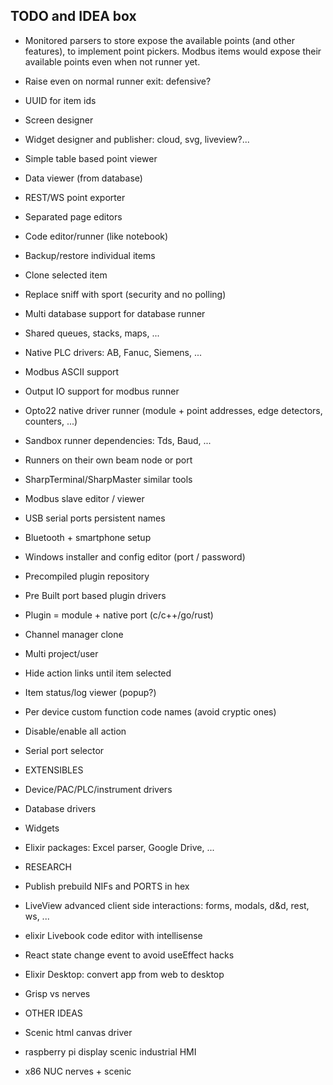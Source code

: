 ## TODO and IDEA box

- Monitored parsers to store expose the available points (and other features), to implement point pickers. Modbus items would expose their available points even when not runner yet.
- Raise even on normal runner exit: defensive?
- UUID for item ids
- Screen designer
- Widget designer and publisher: cloud, svg, liveview?...
- Simple table based point viewer
- Data viewer (from database)
- REST/WS point exporter
- Separated page editors
- Code editor/runner (like notebook)
- Backup/restore individual items
- Clone selected item
- Replace sniff with sport (security and no polling)
- Multi database support for database runner
- Shared queues, stacks, maps, ...
- Native PLC drivers: AB, Fanuc, Siemens, ...
- Modbus ASCII support
- Output IO support for modbus runner
- Opto22 native driver runner (module + point addresses, edge detectors, counters, ...)
- Sandbox runner dependencies: Tds, Baud, ...
- Runners on their own beam node or port
- SharpTerminal/SharpMaster similar tools
- Modbus slave editor / viewer
- USB serial ports persistent names
- Bluetooth + smartphone setup
- Windows installer and config editor (port / password)
- Precompiled plugin repository
- Pre Built port based plugin drivers
- Plugin = module + native port (c/c++/go/rust)
- Channel manager clone
- Multi project/user
- Hide action links until item selected
- Item status/log viewer (popup?)
- Per device custom function code names (avoid cryptic ones)
- Disable/enable all action
- Serial port selector

- EXTENSIBLES
- Device/PAC/PLC/instrument drivers
- Database drivers
- Widgets
- Elixir packages: Excel parser, Google Drive, ...

- RESEARCH
- Publish prebuild NIFs and PORTS in hex
- LiveView advanced client side interactions: forms, modals, d&d, rest, ws, ...
- elixir Livebook code editor with intellisense
- React state change event to avoid useEffect hacks
- Elixir Desktop: convert app from web to desktop
- Grisp vs nerves

- OTHER IDEAS
- Scenic html canvas driver
- raspberry pi display scenic industrial HMI
- x86 NUC nerves + scenic